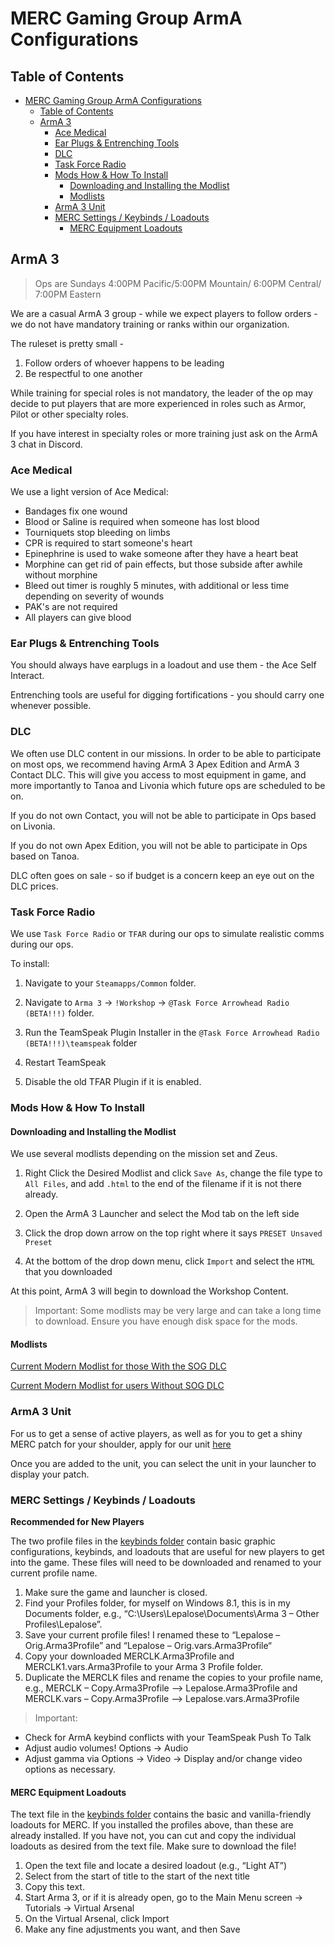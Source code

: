 # MERC Gaming Group ArmA Configurations

## Table of Contents

- [MERC Gaming Group ArmA Configurations](#merc-gaming-group-arma-configurations)
  - [Table of Contents](#table-of-contents)
  - [ArmA 3](#arma-3)
    - [Ace Medical](#ace-medical)
    - [Ear Plugs & Entrenching Tools](#ear-plugs--entrenching-tools)
    - [DLC](#dlc)
    - [Task Force Radio](#task-force-radio)
    - [Mods How & How To Install](#mods-how--how-to-install)
      - [Downloading and Installing the Modlist](#downloading-and-installing-the-modlist)
      - [Modlists](#modlists)
    - [ArmA 3 Unit](#arma-3-unit)
    - [MERC Settings / Keybinds / Loadouts](#merc-settings--keybinds--loadouts)
      - [MERC Equipment Loadouts](#merc-equipment-loadouts)

## ArmA 3

>Ops are Sundays 4:00PM Pacific/5:00PM Mountain/ 6:00PM Central/ 7:00PM Eastern

We are a casual ArmA 3 group - while we expect players to follow orders - we do not have mandatory training or ranks within our organization.

The ruleset is pretty small - 

1. Follow orders of whoever happens to be leading
2. Be respectful to one another

While training for special roles is not mandatory, the leader of the op may decide to put players that are more experienced in roles such as Armor, Pilot or other specialty roles.

If you have interest in specialty roles or more training just ask on the ArmA 3 chat in Discord.

### Ace Medical

We use a light version of Ace Medical:

- Bandages fix one wound
- Blood or Saline is required when someone has lost blood
- Tourniquets stop bleeding on limbs
- CPR is required to start someone's heart
- Epinephrine is used to wake someone after they have a heart beat
- Morphine can get rid of pain effects, but those subside after awhile without morphine
- Bleed out timer is roughly 5 minutes, with additional or less time depending on severity of wounds
- PAK's are not required
- All players can give blood

### Ear Plugs & Entrenching Tools

You should always have earplugs in a loadout and use them - the Ace Self Interact.

Entrenching tools are useful for digging fortifications - you should carry one whenever possible.

### DLC

We often use DLC content in our missions. In order to be able to participate on most ops, we recommend having ArmA 3 Apex Edition and ArmA 3 Contact DLC. This will give you access to most equipment in game, and more importantly to Tanoa and Livonia which future ops are scheduled to be on.

If you do not own Contact, you will not be able to participate in Ops based on Livonia.

If you do not own Apex Edition, you will not be able to participate in Ops based on Tanoa.

DLC often goes on sale - so if budget is a concern keep an eye out on the DLC prices.

### Task Force Radio

We use `Task Force Radio` or `TFAR` during our ops to simulate realistic comms during our ops.

To install:

1. Navigate to your `Steamapps/Common` folder.

2. Navigate to `Arma 3` -> `!Workshop` -> `@Task Force Arrowhead Radio (BETA!!!)` folder.

3. Run the TeamSpeak Plugin Installer in the `@Task Force Arrowhead Radio (BETA!!!)\teamspeak` folder

4. Restart TeamSpeak

6. Disable the old TFAR Plugin if it is enabled.

### Mods How & How To Install

#### Downloading and Installing the Modlist
We use several modlists depending on the mission set and Zeus.

1. Right Click the Desired Modlist and click `Save As`, change the file type to `All Files`, and add `.html` to the end of the filename if it is not there already.

2. Open the ArmA 3 Launcher and select the Mod tab on the left side

3. Click the drop down arrow on the top right where it says `PRESET Unsaved Preset`

4. At the bottom of the drop down menu, click `Import` and select the `HTML` that you downloaded

At this point, ArmA 3 will begin to download the Workshop Content.

> Important: Some modlists may be very large and can take a long time to download. Ensure you have enough disk space for the mods.

#### Modlists

[Current Modern Modlist for those With the SOG DLC](https://raw.githubusercontent.com/reapertrx/mercgg-arma/main/modlists/merc_ctf_1_0_0.html)

[Current Modern Modlist for users Without SOG DLC](https://raw.githubusercontent.com/reapertrx/mercgg-arma/main/modlists/merc_ctf_1_0_0_nspf.html)
### ArmA 3 Unit

For us to get a sense of active players, as well as for you to get a shiny MERC patch for your shoulder, apply for our unit [here](https://units.arma3.com/unit/ps2mercs)

Once you are added to the unit, you can select the unit in your launcher to display your patch.

### MERC Settings / Keybinds / Loadouts

**Recommended for New Players**

The two profile files in the [keybinds folder](https://github.com/reapertrx/mercgg-arma/tree/main/keybinds) contain basic graphic configurations, keybinds, and loadouts that are useful for new players to get into the game. These files will need to be downloaded and renamed to your current profile name.

1. Make sure the game and launcher is closed.
2. Find your Profiles folder, for myself on Windows 8.1, this is in my Documents folder, e.g., “C:\Users\Lepalose\Documents\Arma 3 – Other Profiles\Lepalose”.
3. Save your current profile files!  I renamed these to “Lepalose – Orig.Arma3Profile” and “Lepalose – Orig.vars.Arma3Profile“
4. Copy your downloaded MERCLK.Arma3Profile and MERCLK1.vars.Arma3Profile  to your Arma 3 Profile folder.
5. Duplicate the MERCLK files and rename the copies to your profile name, e.g., MERCLK – Copy.Arma3Profile –> Lepalose.Arma3Profile  and MERCLK.vars – Copy.Arma3Profile –> Lepalose.vars.Arma3Profile

>Important:

- Check for ArmA keybind conflicts with your TeamSpeak Push To Talk
- Adjust audio volumes! Options -> Audio
- Adjust gamma via Options -> Video -> Display and/or change video options as necessary.

#### MERC Equipment Loadouts

The text file in the [keybinds folder](https://github.com/reapertrx/mercgg-arma/tree/main/keybinds) contains the basic and vanilla-friendly loadouts for MERC. If you installed the profiles above, than these are already installed. If you have not, you can cut and copy the individual loadouts as desired from the text file. Make sure to download the file!

1. Open the text file and locate a desired loadout (e.g., “Light AT”)
2. Select from the start of title to the start of the next title
3. Copy this text.
4. Start Arma 3, or if it is already open, go to the Main Menu screen -> Tutorials -> Virtual Arsenal
5. On the Virtual Arsenal, click Import
6. Make any fine adjustments you want, and then Save

